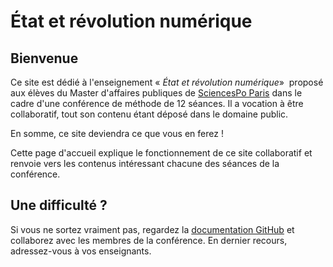 # État et révolution numérique

## Bienvenue

Ce site est dédié à l'enseignement &laquo;&nbsp;*État et révolution
numérique*&raquo;&nbsp; proposé aux élèves du Master d'affaires
publiques de [SciencesPo Paris][iep] dans le cadre d'une conférence de
méthode de 12&nbsp;séances. Il a vocation à être collaboratif, tout
son contenu étant déposé dans le domaine public.

En somme, ce site deviendra ce que vous en ferez&nbsp;!

Cette page d'accueil explique le fonctionnement de ce site collaboratif et renvoie vers les contenus intéressant chacune des séances de la conférence.

## Une difficulté ?

Si vous ne sortez vraiment pas, regardez la <a href="http://help.github.com/pages">documentation GitHub</a> et collaborez avec les membres de la conférence. En dernier recours, adressez-vous à vos enseignants.

[iep]: http://www.sciences-po.fr
